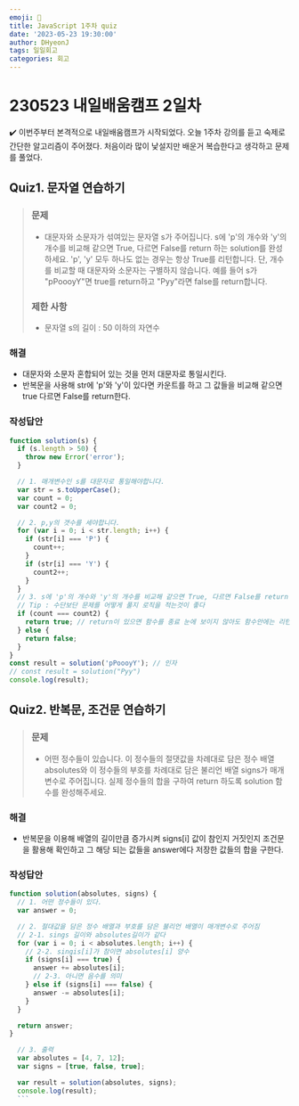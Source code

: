 ```yaml
---
emoji: 📝
title: JavaScript 1주차 quiz
date: '2023-05-23 19:30:00'
author: DHyeonJ
tags: 일일회고
categories: 회고
---
```


# 230523 내일배움캠프 2일차

✔️ 이번주부터 본격적으로 내일배움캠프가 시작되었다.
오늘 1주차 강의를 듣고 숙제로 간단한 알고리즘이 주어졌다.
처음이라 많이 낯설지만 배운거 복습한다고 생각하고 문제를 풀었다.

## Quiz1. 문자열 연습하기

<blockquote>

### 문제

- 대문자와 소문자가 섞여있는 문자열 s가 주어집니다. s에 'p'의 개수와 'y'의 개수를 비교해 같으면 True, 다르면 False를 return 하는 solution를 완성하세요. 'p', 'y' 모두 하나도 없는 경우는 항상 True를 리턴합니다. 단, 개수를 비교할 때 대문자와 소문자는 구별하지 않습니다. 예를 들어 s가 "pPoooyY"면 true를 return하고 "Pyy"라면 false를 return합니다.

### 제한 사항

- 문자열 s의 길이 : 50 이하의 자연수
</blockquote>

### 해결

- 대문자와 소문자 혼합되어 있는 것을 먼저 대문자로 통일시킨다.
- 반복문을 사용해 str에 'p'와 'y'이 있다면 카운트를 하고 그 값들을 비교해 같으면 true 다르면 False를 return한다.

### 작성답안

```js
function solution(s) {
  if (s.length > 50) {
    throw new Error('error');
  }

  // 1. 매개변수인 s를 대문자로 통일해야합니다.
  var str = s.toUpperCase();
  var count = 0;
  var count2 = 0;

  // 2. p,y의 갯수를 세야합니다.
  for (var i = 0; i < str.length; i++) {
    if (str[i] === 'P') {
      count++;
    }
    if (str[i] === 'Y') {
      count2++;
    }
  }
  // 3. s에 'p'의 개수와 'y'의 개수를 비교해 같으면 True, 다르면 False를 return
  // Tip : 수단보단 문제를 어떻게 풀지 로직을 적는것이 좋다
  if (count === count2) {
    return true; // return이 있으면 함수를 종료 눈에 보이지 않아도 함수안에는 리턴이 존재한다.
  } else {
    return false;
  }
}
const result = solution('pPoooyY'); // 인자
// const result = solution("Pyy")
console.log(result);
```

## Quiz2. 반복문, 조건문 연습하기

<blockquote>

### 문제

- 어떤 정수들이 있습니다. 이 정수들의 절댓값을 차례대로 담은 정수 배열 absolutes와 이 정수들의 부호를 차례대로 담은 불리언 배열 signs가 매개변수로 주어집니다. 실제 정수들의 합을 구하여 return 하도록 solution 함수를 완성해주세요.
</blockquote>

### 해결

- 반복문을 이용해 배열의 길이만큼 증가시켜 signs[i] 값이 참인지 거짓인지 조건문을 활용해 확인하고 그 해당 되는 값들을 answer에다 저장한 값들의 합을 구한다.

### 작성답안

````js
function solution(absolutes, signs) {
  // 1. 어떤 정수들이 있다.
  var answer = 0;

  // 2. 절대값을 담은 정수 배열과 부호를 담은 불리언 배열이 매개변수로 주어짐
  // 2-1. sings 길이와 absolutes길이가 같다
  for (var i = 0; i < absolutes.length; i++) {
    // 2-2. singis[i]가 참이면 absolutes[i] 양수
    if (signs[i] === true) {
      answer += absolutes[i];
      // 2-3. 아니면 음수를 의미
    } else if (signs[i] === false) {
      answer -= absolutes[i];
    }
  }

  return answer;
}

  // 3. 출력
  var absolutes = [4, 7, 12];
  var signs = [true, false, true];

  var result = solution(absolutes, signs);
  console.log(result);
  ```

````

```toc

```

